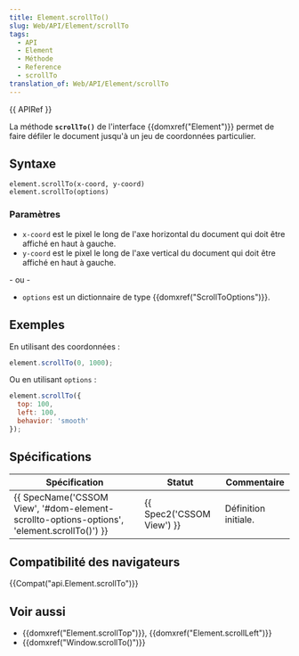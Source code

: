 ```yaml
---
title: Element.scrollTo()
slug: Web/API/Element/scrollTo
tags:
  - API
  - Element
  - Méthode
  - Reference
  - scrollTo
translation_of: Web/API/Element/scrollTo
---
```

{{ APIRef }}

La méthode **`scrollTo()`** de l'interface {{domxref("Element")}} permet de faire défiler le document jusqu'à un jeu de coordonnées particulier.

## Syntaxe

    element.scrollTo(x-coord, y-coord)
    element.scrollTo(options)

### Paramètres

- `x-coord` est le pixel le long de l'axe horizontal du document qui doit être affiché en haut à gauche.
- `y-coord` est le pixel le long de l'axe vertical du document qui doit être affiché en haut à gauche.

\- ou -

- `options` est un dictionnaire de type {{domxref("ScrollToOptions")}}.

## Exemples

En utilisant des coordonnées :

```js
element.scrollTo(0, 1000);
```

Ou en utilisant `options` :

```js
element.scrollTo({
  top: 100,
  left: 100,
  behavior: 'smooth'
});
```

## Spécifications

| Spécification                                                                                                            | Statut                           | Commentaire          |
| ------------------------------------------------------------------------------------------------------------------------ | -------------------------------- | -------------------- |
| {{ SpecName('CSSOM View', '#dom-element-scrollto-options-options', 'element.scrollTo()') }} | {{ Spec2('CSSOM View') }} | Définition initiale. |

## Compatibilité des navigateurs

{{Compat("api.Element.scrollTo")}}

## Voir aussi

- {{domxref("Element.scrollTop")}}, {{domxref("Element.scrollLeft")}}
- {{domxref("Window.scrollTo()")}}

